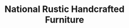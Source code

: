 ---
title: "National Rustic Handcrafted Furniture"
url: /hendersonville/national-rustic-handcrafted-furniture/
shop: furniture
---